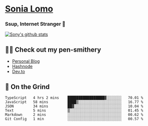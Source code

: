 # [Sonia Lomo](https://sonylomo.github.io/) 
### Ssup, Internet Stranger 🤩

<a href="https://github.com/sonylomo/github-readme-stats">
  <img align="center" src="https://media.giphy.com/media/lU05nFSW6Y2A/giphy.gif" alt="Sony's github stats" />
</a>

## ✍🏾 Check out my pen-smithery
- [Personal Blog](https://www.sonylomo.dev/blog)
- [Hashnode](https://sonylomo.hashnode.dev/)
- [Dev.to](https://dev.to/sonylomo)

## 🤡 On the Grind
<!--START_SECTION:waka-->

```text
TypeScript   4 hrs 2 mins    █████████████████▓░░░░░░░   70.01 %
JavaScript   58 mins         ████▒░░░░░░░░░░░░░░░░░░░░   16.77 %
JSON         34 mins         ██▓░░░░░░░░░░░░░░░░░░░░░░   10.04 %
Text         5 mins          ▒░░░░░░░░░░░░░░░░░░░░░░░░   01.45 %
Markdown     2 mins          ░░░░░░░░░░░░░░░░░░░░░░░░░   00.62 %
Git Config   1 min           ░░░░░░░░░░░░░░░░░░░░░░░░░   00.57 %
```

<!--END_SECTION:waka-->
